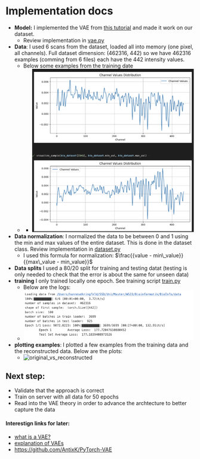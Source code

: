 # Implementation docs

- **Model:** I implemented the VAE from [this tutorial](https://medium.com/@rekalantar/variational-auto-encoder-vae-pytorch-tutorial-dce2d2fe0f5f) and made it work on our dataset.
  - Review implementation in [vae.py](vae.py)
- **Data**: I used 6 scans from the dataset, loaded all into memory (one pixel, all channels). Full dataset dimension: (462316, 442) so we have 462316 examples (comming from 6 files) each have the 442 intensity values.
  - Below some examples from the training date
  - - ![training_examples](https://github.com/hakimguenther/BioInfo/blob/basic_vae/VAE/basic_vae/docs/training_examples_plotted.png)
- **Data normalization**: I normalized the data to be between 0 and 1 using the min and max values of the entire dataset. This is done in the dataset class. Review implementation in [dataset.py](dataset.py)
  - I used this formula for normalization: $\frac{{value - min\_value}}{{max\_value - min_value}}$
- **Data splits** I used a 80/20 split for training and testing datat (testing is only needed to check that the error is about the same for unseen data)
- **training** I only trained locally one epoch. See training script [train.py](train.py)
  - Below are the logs:
  - ![training_logs](docs/training_logs.png)
- **plotting examples**: I plotted a few examples from the training data and the reconstructed data. Below are the plots:
  - ![original_vs_reconstructed](basic_vae/docsoriginal_vs_reconstructed_basic.png)

## Next step:
- Validate that the approach is correct
- Train on server with all data for 50 epochs
- Read into the VAE theory in order to advance the archtecture to better capture the data


#### Interestign links for later:
- [what is a VAE?](https://jaan.io/what-is-variational-autoencoder-vae-tutorial/)
- [explanation of VAEs](https://towardsdatascience.com/understanding-variational-autoencoders-vaes-f70510919f73)
- https://github.com/AntixK/PyTorch-VAE